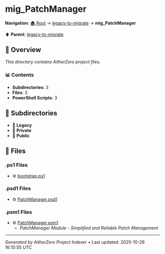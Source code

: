 # mig_PatchManager

**Navigation**: [🏠 Root](../../index.md) → [legacy-to-migrate](../index.md) → **mig_PatchManager**

⬆️ **Parent**: [legacy-to-migrate](../index.md)

## 📖 Overview

*This directory contains AitherZero project files.*

### 📊 Contents

- **Subdirectories**: 3
- **Files**: 3
- **PowerShell Scripts**: 3

## 📁 Subdirectories

- 📂 **Legacy**
- 📂 **Private**
- 📂 **Public**

## 📄 Files

### .ps1 Files

- ⚙️ [bootstrap.ps1](./bootstrap.ps1)

### .psd1 Files

- ⚙️ [PatchManager.psd1](./PatchManager.psd1)

### .psm1 Files

- ⚙️ [PatchManager.psm1](./PatchManager.psm1)
  - *PatchManager Module - Simplified and Reliable Patch Management*

---

*Generated by AitherZero Project Indexer* • Last updated: 2025-10-28 16:10:55 UTC


